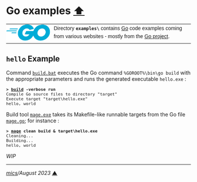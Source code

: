 # <span id="top">Go examples</span> <span style="size:30%;"><a href="../README.md">⬆</a></span>

<table style="font-family:Helvetica,Arial;line-height:1.6;">
  <tr>
  <td style="border:0;padding:0 10px 0 0;min-width:120px;"><a href="https://golang.org/" rel="external"><img style="border:0;" src="../docs/images/go-logo-blue.svg" width="120" alt="Go project"/></a></td>
  <td style="border:0;padding:0;vertical-align:text-top;">Directory <strong><code>examples\</code></strong> contains <a href="https://golang.org/" rel="external" alt="Go">Go</a> code examples coming from various websites - mostly from the <a href="https://golang.org/" rel="external">Go project</a>.
  </td>
  </tr>
</table>

## <span id="hello">`hello` Example</span>

Command [`build.bat`](./hello/build.bat) executes the Go command `%GOROOT%\bin\go build` with the appropriate parameters and runs the generated executable `hello.exe` :

<pre style="font-size:80%;">
<b>&gt; <a href="./hello/build.bat">build</a> -verbose run</b>
Compile Go source files to directory "target"
Execute target "target\hello.exe"
hello, world
</pre>

Build tool [`mage.exe`](https://magefile.org/) takes its Makefile-like runnable targets from the Go file [`mage.go`](./hello/mage.go); for instance :

<pre style="font-size:80%;">
<b>&gt; <a href="">mage</a> clean build &amp; target\hello.exe</b>
Cleaning...
Building...
hello, world
</pre>

*WIP*

***

*[mics](https://lampwww.epfl.ch/~michelou/)/August 2023* [**&#9650;**](#top)
<span id="bottom">&nbsp;</span>

<!-- link refs -->

[windows_batch_file]: https://en.wikibooks.org/wiki/Windows_Batch_Scripting
